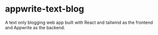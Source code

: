 # appwrite-text-blog
A text only blogging web app built with React and tailwind as the frontend and Appwrite as the backend.
